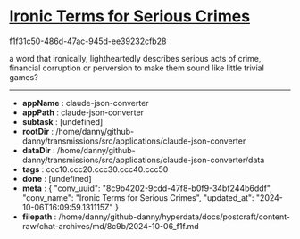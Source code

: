 # [Ironic Terms for Serious Crimes](https://claude.ai/chat/8c9b4202-9cdd-47f8-b0f9-34bf244b6ddf)

f1f31c50-486d-47ac-945d-ee39232cfb28

a word that ironically, lightheartedly describes serious acts of crime, financial corruption or perversion to make them sound like little trivial games?

---

* **appName** : claude-json-converter
* **appPath** : claude-json-converter
* **subtask** : [undefined]
* **rootDir** : /home/danny/github-danny/transmissions/src/applications/claude-json-converter
* **dataDir** : /home/danny/github-danny/transmissions/src/applications/claude-json-converter/data
* **tags** : ccc10.ccc20.ccc30.ccc40.ccc50
* **done** : [undefined]
* **meta** : {
  "conv_uuid": "8c9b4202-9cdd-47f8-b0f9-34bf244b6ddf",
  "conv_name": "Ironic Terms for Serious Crimes",
  "updated_at": "2024-10-06T16:09:59.131115Z"
}
* **filepath** : /home/danny/github-danny/hyperdata/docs/postcraft/content-raw/chat-archives/md/8c9b/2024-10-06_f1f.md